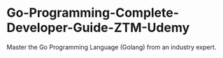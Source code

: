 # Go-Programming-Complete-Developer-Guide-ZTM-Udemy
Master the Go Programming Language (Golang) from an industry expert.
